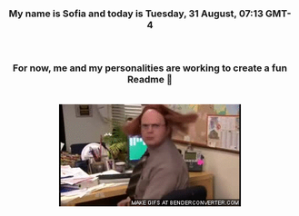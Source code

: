 


<div align="center">
<h3 >My name is Sofia and today is Tuesday, 31 August, 07:13 GMT-4</h3><br>
<h3 >For now, me and my personalities are working to create a fun Readme 👋
</h3><br>
<img src='img/dwight.gif' alt='working...'/>
</div>

